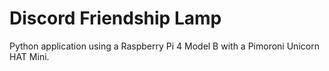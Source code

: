 # Discord Friendship Lamp

Python application using a Raspberry Pi 4 Model B with a Pimoroni Unicorn HAT Mini.